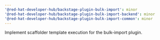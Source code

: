 ```yaml
---
'@red-hat-developer-hub/backstage-plugin-bulk-import': minor
'@red-hat-developer-hub/backstage-plugin-bulk-import-backend': minor
'@red-hat-developer-hub/backstage-plugin-bulk-import-common': minor
---
```


Implement scaffolder template execution for the bulk-import plugin.

